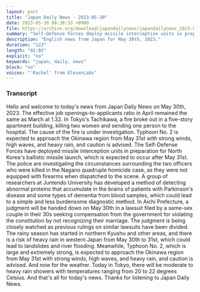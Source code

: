 ```yaml
---
layout: post
title: "Japan Daily News - 2023-05-30"
date: 2023-05-30 08:38:33 +0900
file: https://archive.org/download/japandailynews/japandailynews_2023-05-30.mp3
summary: "Self-Defense Forces deploy missile interception units in preparation for North Korea's ballistic missile launch, Researchers develop a method of detecting abnormal proteins in blood samples for Parkinson's disease and some types of dementia, & more…"
description: "English news from Japan for May 30th, 2023."
duration: "123"
length: "02:03"
explicit: "no"
keywords: "japan, daily, news"
block: "no"
voices: "'Rachel' from ElevenLabs"
---
```


### Transcript

Hello and welcome to today's news from Japan Daily News on May 30th, 2023. The effective job openings-to-applicants ratio in April remained the same as March at 1.32. In Tokyo's Tachikawa, a fire broke out in a five-story apartment building, killing two women and sending one person to the hospital. The cause of the fire is under investigation. Typhoon No. 2 is expected to approach the Okinawa region from May 31st with strong winds, high waves, and heavy rain, and caution is advised. The Self-Defense Forces have deployed missile interception units in preparation for North Korea's ballistic missile launch, which is expected to occur after May 31st. The police are investigating the circumstances surrounding the two officers who were killed in the Nagano quadruple homicide case, as they were not equipped with firearms when dispatched to the scene. A group of researchers at Juntendo University has developed a method of detecting abnormal proteins that accumulate in the brains of patients with Parkinson's disease and some types of dementia from blood samples, which could lead to a simple and less burdensome diagnostic method. In Aichi Prefecture, a judgment will be handed down on May 30th in a lawsuit filed by a same-sex couple in their 30s seeking compensation from the government for violating the constitution by not recognizing their marriage. The judgment is being closely watched as previous rulings on similar lawsuits have been divided. The rainy season has started in northern Kyushu and other areas, and there is a risk of heavy rain in western Japan from May 30th to 31st, which could lead to landslides and river flooding. Meanwhile, Typhoon No. 2, which is large and extremely strong, is expected to approach the Okinawa region from May 31st with strong winds, high waves, and heavy rain, and caution is advised. And now for the weather. Today in Tokyo, there will be moderate to heavy rain showers with temperatures ranging from 20 to 22 degrees Celsius.  And that's all for today's news. Thanks for listening to Japan Daily News.
